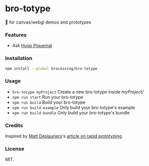 bro-totype
=====

:rocket: for canvas/webgl demos and prototypes

### Features

- Ask [Hugo Piquemal](https://github.com/pqml)

### Installation

```sh
npm install --global brocessing/bro-totype
```

### Usage

- `bro-totype myProject` Create a new bro-totype inside _myProject/_
- `npm run start` Run your bro-totype
- `npm run build` Build your bro-totype
- `npm run build-example` Only build your bro-totype's example
- `npm run build-bundle` Only build your bro-totype's bundle

### Credits

Inspired by [Matt Deslauriers](https://github.com/mattdesl)'s [article on rapid prototyping](https://mattdesl.svbtle.com/rapid-prototyping).

### License
MIT.